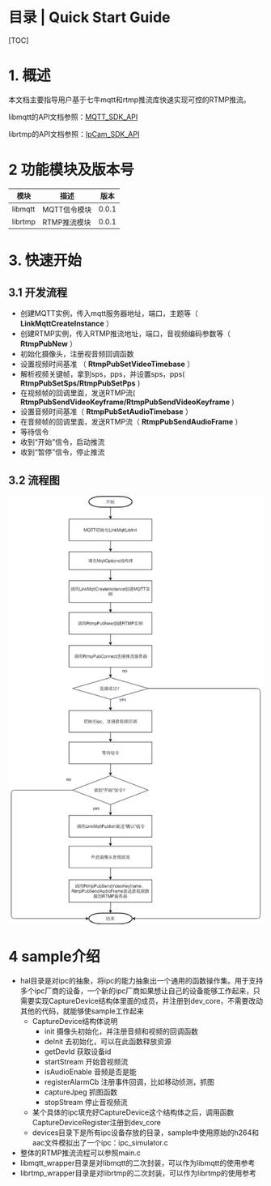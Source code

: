 # 目录 | Quick Start Guide

[TOC]

# 1. 概述

本文档主要指导用户基于七牛mqtt和rtmp推流库快速实现可控的RTMP推流。

libmqtt的API文档参照：[MQTT_SDK_API](MQTT_SDK_API.md)

librtmp的API文档参照：[IpCam_SDK_API](IpCam_SDK_API.md)

# 2 功能模块及版本号
| 模块 | 描述 | 版本 |
|---|---|---|
| libmqtt | MQTT信令模块 | 0.0.1 |
| librtmp | RTMP推流模块 | 0.0.1 |


# 3. 快速开始

## 3.1 开发流程
 
- 创建MQTT实例，传入mqtt服务器地址，端口，主题等（ **LinkMqttCreateInstance** ）
- 创建RTMP实例，传入RTMP推流地址，端口，音视频编码参数等（ **RtmpPubNew** ）
- 初始化摄像头，注册视音频回调函数
- 设置视频时间基准 （ **RtmpPubSetVideoTimebase** ）
- 解析视频关键帧，拿到sps，pps，并设置sps，pps( **RtmpPubSetSps/RtmpPubSetPps** )
- 在视频帧的回调里面，发送RTMP流( **RtmpPubSendVideoKeyframe/RtmpPubSendVideoKeyframe** )
- 设置音频时间基准（ **RtmpPubSetAudioTimebase** ）
- 在音频帧的回调里面，发送RTMP流（ **RtmpPubSendAudioFrame** ）
- 等待信令
- 收到“开始”信令，启动推流
- 收到“暂停”信令，停止推流

## 3.2 流程图
![Aaron Swartz](RtmpFlowChat.png)

# 4 sample介绍
- hal目录是对ipc的抽象，将ipc的能力抽象出一个通用的函数操作集。用于支持多个ipc厂商的设备，一个新的ipc厂商如果想让自己的设备能够工作起来，只需要实现CaptureDevice结构体里面的成员，并注册到dev_core，不需要改动其他的代码，就能够使sample工作起来
	- CaptureDevice结构体说明
		- init 摄像头初始化，并注册音频和视频的回调函数
		- deInit 去初始化，可以在此函数释放资源
		- getDevId 获取设备id
		- startStream 开始音视频流
		- isAudioEnable 音频是否是能
		- registerAlarmCb 注册事件回调，比如移动侦测，抓图
		- captureJpeg 抓图函数
		- stopStream 停止音视频流
	- 某个具体的ipc填充好CaptureDevice这个结构体之后，调用函数CaptureDeviceRegister注册到dev_core
	- devices目录下是所有ipc设备存放的目录，sample中使用原始的h264和aac文件模拟出了一个ipc：ipc_simulator.c
- 整体的RTMP推流流程可以参照main.c
- libmqtt_wrapper目录是对libmqtt的二次封装，可以作为libmqtt的使用参考
- librtmp_wrapper目录是对librtmp的二次封装，可以作为librtmp的使用参考




